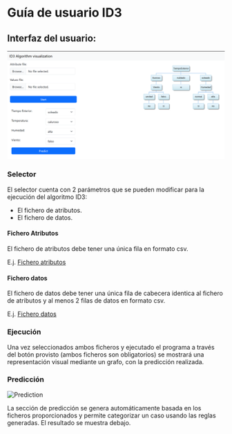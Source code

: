 # Guía de usuario ID3
## Interfaz del usuario:
![user_interface](../images/demo.png)

### Selector
El selector cuenta con 2 parámetros que se pueden modificar para la ejecución del algoritmo ID3:
- El fichero de atributos.
- El fichero de datos.

#### Fichero Atributos
El fichero de atributos debe tener una única fila en formato csv.

E.j. [Fichero atributos](./demo-attributes.txt)

#### Fichero datos
El fichero de datos debe tener una única fila de cabecera identica al fichero de atributos y al menos 2 filas de datos en formato csv.

E.j. [Fichero datos](./demo-data.txt)

### Ejecución

Una vez seleccionados ambos ficheros y ejecutado el programa a través del botón provisto (ambos ficheros son obligatorios) se mostrará una representación visual mediante un grafo, con la predicción realizada.

### Predicción

![Prediction](../images/prediction.png)

La sección de predicción se genera automáticamente basada en los ficheros proporcionados y permite categorizar un caso usando las reglas generadas. El resultado se muestra debajo.